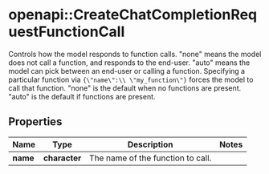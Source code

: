 # openapi::CreateChatCompletionRequestFunctionCall

Controls how the model responds to function calls. \"none\" means the model does not call a function, and responds to the end-user. \"auto\" means the model can pick between an end-user or calling a function.  Specifying a particular function via `{\"name\":\\ \"my_function\"}` forces the model to call that function. \"none\" is the default when no functions are present. \"auto\" is the default if functions are present.

## Properties
Name | Type | Description | Notes
------------ | ------------- | ------------- | -------------
**name** | **character** | The name of the function to call. | 


